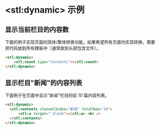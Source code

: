 # &lt;stl:dynamic&gt; 示例

## 显示当前栏目的内容数

下面的例子实现页面的简体/繁体转换功能，如果希望所有页面均实现转换，需要把代码放到所有模板中（通常放到头部包含文件）。

```html
<stl:dynamic>
    <stl:count type="Contents"></stl:count>
</stl:dynamic>
```

## 显示栏目"新闻"的内容列表

下面例子在页面中显示"新闻"栏目的前 10 篇内容列表。

```html
<stl:dynamic>
  <stl:contents channelIndex="新闻" totalNum="10">
      <stl:a target="_blank"></stl:a> <br />
  </stl:contents>
</stl:dynamic>
```
